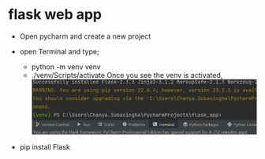 # flask web app

- Open pycharm and create a new project
- open Terminal and type; 
  - python -m venv venv
  - ./venv/Scripts/activate
Once you see the venv is activated,
[![venv activated](https://github.com/chanyadeshani/flask/blob/main/venv_active.png)](https://github.com/chanyadeshani/flask/blob/main/venv_active.png)

- pip install Flask

